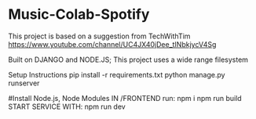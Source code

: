 # Music-Colab-Spotify
This project is based on a suggestion from TechWithTim
https://www.youtube.com/channel/UC4JX40jDee_tINbkjycV4Sg

Built on DJANGO and NODE.JS;
  This project uses a wide range filesystem
  
  
  

Setup Instructions
pip install -r requirements.txt
python manage.py runserver

#Install Node.js, Node Modules
IN /FRONTEND run:
  npm i
  npm run build
START SERVICE WITH:
  npm run dev
